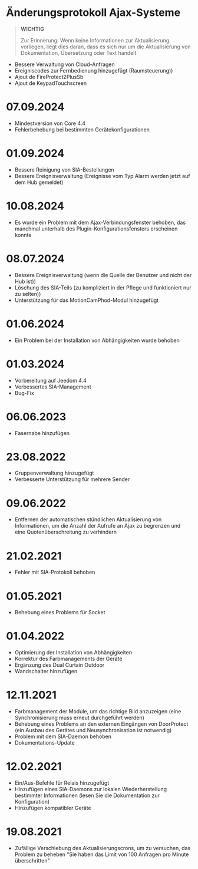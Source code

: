 # Änderungsprotokoll Ajax-Systeme

>**WICHTIG**
>
>Zur Erinnerung: Wenn keine Informationen zur Aktualisierung vorliegen, liegt dies daran, dass es sich nur um die Aktualisierung von Dokumentation, Übersetzung oder Text handelt

- Bessere Verwaltung von Cloud-Anfragen
- Ereigniscodes zur Fernbedienung hinzugefügt (Raumsteuerung))
- Ajout de FireProtect2PlusSb
- Ajout de KeypadTouchscreen

# 07.09.2024

- Mindestversion von Core 4.4
- Fehlerbehebung bei bestimmten Gerätekonfigurationen

# 01.09.2024

- Bessere Reinigung von SIA-Bestellungen
- Bessere Ereignisverwaltung (Ereignisse vom Typ Alarm werden jetzt auf dem Hub gemeldet)

# 10.08.2024

- Es wurde ein Problem mit dem Ajax-Verbindungsfenster behoben, das manchmal unterhalb des Plugin-Konfigurationsfensters erscheinen konnte

# 08.07.2024

- Bessere Ereignisverwaltung (wenn die Quelle der Benutzer und nicht der Hub ist))
- Löschung des SIA-Teils (zu kompliziert in der Pflege und funktioniert nur zu selten))
- Unterstützung für das MotionCamPhod-Modul hinzugefügt

# 01.06.2024

- Ein Problem bei der Installation von Abhängigkeiten wurde behoben

# 01.03.2024

- Vorbereitung auf Jeedom 4.4
- Verbessertes SIA-Management
- Bug-Fix

# 06.06.2023

- Fasernabe hinzufügen

# 23.08.2022

- Gruppenverwaltung hinzugefügt
- Verbesserte Unterstützung für mehrere Sender

# 09.06.2022

- Entfernen der automatischen stündlichen Aktualisierung von Informationen, um die Anzahl der Aufrufe an Ajax zu begrenzen und eine Quotenüberschreitung zu verhindern

# 21.02.2021

- Fehler mit SIA-Protokoll behoben

# 01.05.2021

- Behebung eines Problems für Socket

# 01.04.2022

- Optimierung der Installation von Abhängigkeiten
- Korrektur des Farbmanagements der Geräte
- Ergänzung des Dual Curtain Outdoor
- Wandschalter hinzufügen

# 12.11.2021

- Farbmanagement der Module, um das richtige Bild anzuzeigen (eine Synchronisierung muss erneut durchgeführt werden)
- Behebung eines Problems an den externen Eingängen von DoorProtect (ein Ausbau des Gerätes und Neusynchronisation ist notwendig)
- Problem mit dem SIA-Daemon behoben
- Dokumentations-Update

# 12.02.2021

- Ein/Aus-Befehle für Relais hinzugefügt
- Hinzufügen eines SIA-Daemons zur lokalen Wiederherstellung bestimmter Informationen (lesen Sie die Dokumentation zur Konfiguration)
- Hinzufügen kompatibler Geräte

# 19.08.2021

- Zufällige Verschiebung des Aktualisierungscrons, um zu versuchen, das Problem zu beheben "Sie haben das Limit von 100 Anfragen pro Minute überschritten"
